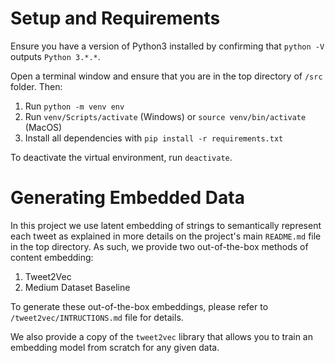# Setup and Requirements

Ensure you have a version of Python3 installed by confirming that `python -V` outputs `Python 3.*.*`.

Open a terminal window and ensure that you are in the top directory of `/src` folder. Then:

1. Run `python -m venv env`
2. Run `venv/Scripts/activate` (Windows) or `source venv/bin/activate` (MacOS)
3. Install all dependencies with `pip install -r requirements.txt`

To deactivate the virtual environment, run `deactivate`.

# Generating Embedded Data

In this project we use latent embedding of strings to semantically represent each tweet as explained in more details on the project's main `README.md` file in the top directory. As such, we provide two out-of-the-box methods of content embedding:

1. Tweet2Vec
2. Medium Dataset Baseline

To generate these out-of-the-box embeddings, please refer to `/tweet2vec/INTRUCTIONS.md` file for details.

We also provide a copy of the `tweet2vec` library that allows you to train an embedding model from scratch for any given data.


